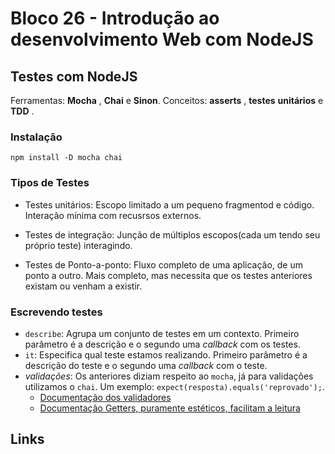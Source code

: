 # Bloco 26 - Introdução ao desenvolvimento Web com NodeJS

## Testes com NodeJS

Ferramentas: **Mocha** , **Chai** e **Sinon**.
Conceitos: **asserts** , **testes** **unitários** e **TDD** .

### Instalação

```
npm install -D mocha chai
```

### Tipos de Testes

* Testes unitários: Escopo limitado a um pequeno fragmentod e código. Interação mínima com recusrsos externos.

* Testes de integração: Junção de múltiplos escopos(cada um tendo seu próprio teste) interagindo.

* Testes de Ponto-a-ponto: Fluxo completo de uma aplicação, de um ponto a outro. Mais completo, mas necessita que os testes anteriores existam ou venham a existir.

### Escrevendo testes

* `describe`: Agrupa um conjunto de testes em um contexto. Primeiro parâmetro é a descrição e o segundo uma *callback* com os testes.
* `it`: Especifica qual teste estamos realizando. Primeiro parâmetro é a descrição do teste e o segundo uma *callback* com o teste.
* *validações*: Os anteriores diziam respeito ao `mocha`, já para validações utilizamos o `chai`. Um exemplo: `expect(resposta).equals('reprovado');`.
  - [Documentação dos validadores](https://www.chaijs.com/api/bdd/)
  - [Documentação Getters, puramente estéticos, facilitam a leitura](https://www.chaijs.com/api/bdd/#method_language-chains)

## Links